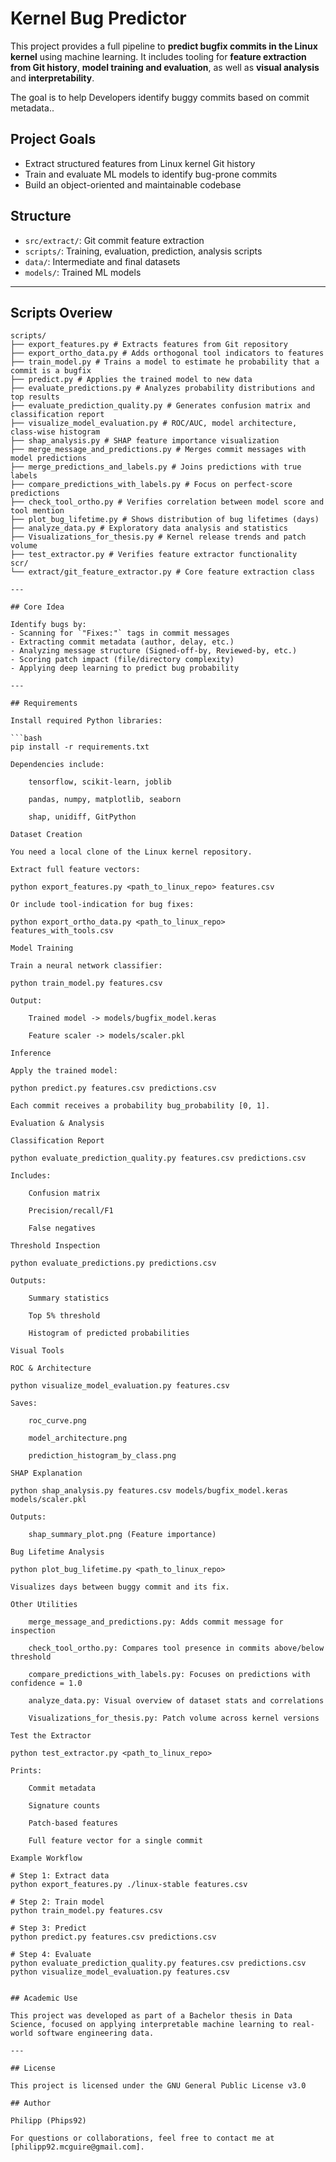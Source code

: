 # Kernel Bug Predictor

This project provides a full pipeline to **predict bugfix commits in the Linux kernel** using machine learning. It includes tooling for **feature extraction from Git history**, **model training and evaluation**, as well as **visual analysis** and **interpretability**.

The goal is to help Developers identify buggy commits based on commit metadata..

## Project Goals

- Extract structured features from Linux kernel Git history
- Train and evaluate ML models to identify bug-prone commits
- Build an object-oriented and maintainable codebase

## Structure

- `src/extract/`: Git commit feature extraction
- `scripts/`: Training, evaluation, prediction, analysis scripts
- `data/`: Intermediate and final datasets
- `models/`: Trained ML models

---

## Scripts Overiew

```text
scripts/
├── export_features.py # Extracts features from Git repository
├── export_ortho_data.py # Adds orthogonal tool indicators to features
├── train_model.py # Trains a model to estimate he probability that a commit is a bugfix
├── predict.py # Applies the trained model to new data
├── evaluate_predictions.py # Analyzes probability distributions and top results
├── evaluate_prediction_quality.py # Generates confusion matrix and classification report
├── visualize_model_evaluation.py # ROC/AUC, model architecture, class-wise histogram
├── shap_analysis.py # SHAP feature importance visualization
├── merge_message_and_predictions.py # Merges commit messages with model predictions
├── merge_predictions_and_labels.py # Joins predictions with true labels
├── compare_predictions_with_labels.py # Focus on perfect-score predictions
├── check_tool_ortho.py # Verifies correlation between model score and tool mention
├── plot_bug_lifetime.py # Shows distribution of bug lifetimes (days)
├── analyze_data.py # Exploratory data analysis and statistics
├── Visualizations_for_thesis.py # Kernel release trends and patch volume
├── test_extractor.py # Verifies feature extractor functionality
scr/
└── extract/git_feature_extractor.py # Core feature extraction class

---

## Core Idea

Identify bugs by:
- Scanning for `"Fixes:"` tags in commit messages
- Extracting commit metadata (author, delay, etc.)
- Analyzing message structure (Signed-off-by, Reviewed-by, etc.)
- Scoring patch impact (file/directory complexity)
- Applying deep learning to predict bug probability

---

## Requirements

Install required Python libraries:

```bash
pip install -r requirements.txt

Dependencies include:

    tensorflow, scikit-learn, joblib

    pandas, numpy, matplotlib, seaborn

    shap, unidiff, GitPython

Dataset Creation

You need a local clone of the Linux kernel repository.

Extract full feature vectors:

python export_features.py <path_to_linux_repo> features.csv

Or include tool-indication for bug fixes:

python export_ortho_data.py <path_to_linux_repo> features_with_tools.csv

Model Training

Train a neural network classifier:

python train_model.py features.csv

Output:

    Trained model -> models/bugfix_model.keras

    Feature scaler -> models/scaler.pkl

Inference

Apply the trained model:

python predict.py features.csv predictions.csv

Each commit receives a probability bug_probability [0, 1].

Evaluation & Analysis

Classification Report

python evaluate_prediction_quality.py features.csv predictions.csv

Includes:

    Confusion matrix

    Precision/recall/F1

    False negatives

Threshold Inspection

python evaluate_predictions.py predictions.csv

Outputs:

    Summary statistics

    Top 5% threshold

    Histogram of predicted probabilities

Visual Tools

ROC & Architecture

python visualize_model_evaluation.py features.csv

Saves:

    roc_curve.png

    model_architecture.png

    prediction_histogram_by_class.png

SHAP Explanation

python shap_analysis.py features.csv models/bugfix_model.keras models/scaler.pkl

Outputs:

    shap_summary_plot.png (Feature importance)

Bug Lifetime Analysis

python plot_bug_lifetime.py <path_to_linux_repo>

Visualizes days between buggy commit and its fix.

Other Utilities

    merge_message_and_predictions.py: Adds commit message for inspection

    check_tool_ortho.py: Compares tool presence in commits above/below threshold

    compare_predictions_with_labels.py: Focuses on predictions with confidence = 1.0 

    analyze_data.py: Visual overview of dataset stats and correlations

    Visualizations_for_thesis.py: Patch volume across kernel versions

Test the Extractor

python test_extractor.py <path_to_linux_repo>

Prints:

    Commit metadata

    Signature counts

    Patch-based features

    Full feature vector for a single commit

Example Workflow

# Step 1: Extract data
python export_features.py ./linux-stable features.csv

# Step 2: Train model
python train_model.py features.csv

# Step 3: Predict
python predict.py features.csv predictions.csv

# Step 4: Evaluate
python evaluate_prediction_quality.py features.csv predictions.csv
python visualize_model_evaluation.py features.csv


## Academic Use

This project was developed as part of a Bachelor thesis in Data Science, focused on applying interpretable machine learning to real-world software engineering data.

---

## License

This project is licensed under the GNU General Public License v3.0

## Author

Philipp (Phips92)

For questions or collaborations, feel free to contact me at [philipp92.mcguire@gmail.com].

